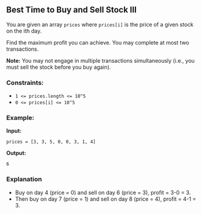 ## Best Time to Buy and Sell Stock III

You are given an array `prices` where `prices[i]` is the price of a given stock on the ith day.

Find the maximum profit you can achieve. You may complete at most two transactions.

**Note:** You may not engage in multiple transactions simultaneously (i.e., you must sell the stock before you buy again).

### Constraints:
- `1 <= prices.length <= 10^5`
- `0 <= prices[i] <= 10^5`

### Example:
**Input:** 
```plaintext
prices = [3, 3, 5, 0, 0, 3, 1, 4]
```

**Output:** 
```plaintext
6
```

### Explanation
- Buy on day 4 (price = 0) and sell on day 6 (price = 3), profit = 3-0 = 3.
- Then buy on day 7 (price = 1) and sell on day 8 (price = 4), profit = 4-1 = 3.
